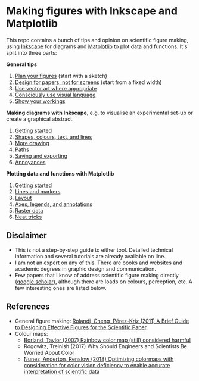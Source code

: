 # Making figures with Inkscape and Matplotlib

This repo contains a bunch of tips and opinion on scientific figure making, using [Inkscape](https://inkscape.org/) for diagrams and [Matplotlib](https://matplotlib.org/) to plot data and functions.
It's split into three parts:

**General tips**
1. [Plan your figures](part-1/1-1-have-a-plan.md) (start with a sketch)
2. [Design for papers, not for screens](part-1/1-2-design-for-papers.md) (start from a fixed width)
3. [Use vector art where appropriate](https://nbviewer.org/github/MichaelClerx/making-figures/blob/main/part-1/1-3-vector-and-raster.ipynb)
4. [Consciously use visual language](https://nbviewer.org/github/MichaelClerx/making-figures/blob/main/part-1/1-4-visual-language.ipynb)
5. [Show your workings](https://nbviewer.org/github/MichaelClerx/making-figures/blob/main/part-1/1-5-show-your-workings.ipynb)

**Making diagrams with Inkscape**, e.g. to visualise an experimental set-up or create a graphical abstract.
1. [Getting started](part-2/2-1-getting-started.md)
2. [Shapes, colours, text, and lines](part-2/2-2-shapes-colours-lines.md)
3. [More drawing](part-2/2-3-more-drawing.md)
4. [Paths](part-2/2-4-paths.md)
5. [Saving and exporting](part-2/2-5-save-and-export.md)
6. [Annoyances](part-2/2-6-annoyances.md)

**Plotting data and functions with Matplotlib**
1. [Getting started](https://nbviewer.org/github/MichaelClerx/making-figures/blob/main/part-3/3-1-getting-started.ipynb)
2. [Lines and markers](https://nbviewer.org/github/MichaelClerx/making-figures/blob/main/part-3/3-2-lines-and-markers.ipynb)
3. [Layout](https://nbviewer.org/github/MichaelClerx/making-figures/blob/main/part-3/3-3-layout.ipynb)
4. [Axes, legends, and annotations](part-3/3-4-axes-legends-annotations.ipynb)
5. [Raster data](part-3/3-5-raster.ipynb)
6. [Neat tricks](part-3/3-6-neat-tricks.ipynb)

## Disclaimer

- This is not a step-by-step guide to either tool. Detailed technical information and several tutorials are already available on line.
- I am not an expert on any of this. There are books and websites and academic degrees in graphic design and communication.
- Few papers that I know of address scientific figure making directly ([google scholar](https://scholar.google.com/scholar?q=scientific+figures)), although there are loads on colours, perception, etc.
  A few interesting ones are listed below.

## References

- General figure making: [Rolandi, Cheng, Pérez-Kriz (2011) A Brief Guide to Designing Effective Figures for the Scientific Paper](https://doi.org/10.1002/adma.201102518).
- Colour maps:
  - [Borland, Taylor (2007) Rainbow color map (still) considered harmful](https://doi.org/10.1109/MCG.2007.323435)
  - Rogowitz, Treinish (2017) Why Should Engineers and Scientists Be Worried About Color
  - [Nunez, Anderton, Renslow (2018) Optimizing colormaps with consideration for color vision deficiency to enable accurate interpretation of scientific data](https://doi.org/10.1371/journal.pone.0199239)
